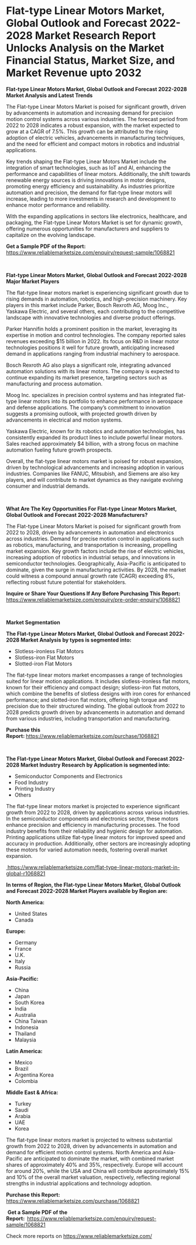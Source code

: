 <p><h1>Flat-type Linear Motors Market, Global Outlook and Forecast 2022-2028 Market Research Report Unlocks Analysis on the Market Financial Status, Market Size, and Market Revenue upto 2032</h1></p><p><strong>Flat-type Linear Motors Market, Global Outlook and Forecast 2022-2028 Market Analysis and Latest Trends</strong></p>
<p><p>The Flat-type Linear Motors Market is poised for significant growth, driven by advancements in automation and increasing demand for precision motion control systems across various industries. The forecast period from 2022 to 2028 indicates a robust expansion, with the market expected to grow at a CAGR of 7.5%. This growth can be attributed to the rising adoption of electric vehicles, advancements in manufacturing techniques, and the need for efficient and compact motors in robotics and industrial applications.</p><p>Key trends shaping the Flat-type Linear Motors Market include the integration of smart technologies, such as IoT and AI, enhancing the performance and capabilities of linear motors. Additionally, the shift towards renewable energy sources is driving innovations in motor designs, promoting energy efficiency and sustainability. As industries prioritize automation and precision, the demand for flat-type linear motors will increase, leading to more investments in research and development to enhance motor performance and reliability.</p><p>With the expanding applications in sectors like electronics, healthcare, and packaging, the Flat-type Linear Motors Market is set for dynamic growth, offering numerous opportunities for manufacturers and suppliers to capitalize on the evolving landscape.</p></p>
<p><strong>Get a Sample PDF of the Report:&nbsp;</strong> <a href="https://www.reliablemarketsize.com/enquiry/request-sample/1068821?utm_campaign=2447&utm_medium=2&utm_source=Github&utm_content=ia&utm_term=21032025&utm_id=flat-type-linear-motors-market-global-outlook-and-forecast-2022-2028">https://www.reliablemarketsize.com/enquiry/request-sample/1068821</a></p>
<p>&nbsp;</p>
<p><strong>Flat-type Linear Motors Market, Global Outlook and Forecast 2022-2028 Major Market Players</strong></p>
<p><p>The flat-type linear motors market is experiencing significant growth due to rising demands in automation, robotics, and high-precision machinery. Key players in this market include Parker, Bosch Rexroth AG, Moog Inc., Yaskawa Electric, and several others, each contributing to the competitive landscape with innovative technologies and diverse product offerings.</p><p>Parker Hannifin holds a prominent position in the market, leveraging its expertise in motion and control technologies. The company reported sales revenues exceeding $15 billion in 2022. Its focus on R&D in linear motor technologies positions it well for future growth, anticipating increased demand in applications ranging from industrial machinery to aerospace.</p><p>Bosch Rexroth AG also plays a significant role, integrating advanced automation solutions with its linear motors. The company is expected to continue expanding its market presence, targeting sectors such as manufacturing and process automation.</p><p>Moog Inc. specializes in precision control systems and has integrated flat-type linear motors into its portfolio to enhance performance in aerospace and defense applications. The company’s commitment to innovation suggests a promising outlook, with projected growth driven by advancements in electrical and motion systems.</p><p>Yaskawa Electric, known for its robotics and automation technologies, has consistently expanded its product lines to include powerful linear motors. Sales reached approximately $4 billion, with a strong focus on machine automation fueling future growth prospects.</p><p>Overall, the flat-type linear motors market is poised for robust expansion, driven by technological advancements and increasing adoption in various industries. Companies like FANUC, Mitsubish, and Siemens are also key players, and will contribute to market dynamics as they navigate evolving consumer and industrial demands.</p></p>
<p>&nbsp;</p>
<p><strong>What Are The Key Opportunities For Flat-type Linear Motors Market, Global Outlook and Forecast 2022-2028 Manufacturers?</strong></p>
<p><p>The Flat-type Linear Motors Market is poised for significant growth from 2022 to 2028, driven by advancements in automation and electronics across industries. Demand for precise motion control in applications such as robotics, manufacturing, and transportation is increasing, propelling market expansion. Key growth factors include the rise of electric vehicles, increasing adoption of robotics in industrial setups, and innovations in semiconductor technologies. Geographically, Asia-Pacific is anticipated to dominate, given the surge in manufacturing activities. By 2028, the market could witness a compound annual growth rate (CAGR) exceeding 8%, reflecting robust future potential for stakeholders.</p></p>
<p><strong>Inquire or Share Your Questions If Any Before Purchasing This Report:</strong> <a href="https://www.reliablemarketsize.com/enquiry/pre-order-enquiry/1068821?utm_campaign=2447&utm_medium=2&utm_source=Github&utm_content=ia&utm_term=21032025&utm_id=flat-type-linear-motors-market-global-outlook-and-forecast-2022-2028">https://www.reliablemarketsize.com/enquiry/pre-order-enquiry/1068821</a></p>
<p>&nbsp;</p>
<p><strong>Market Segmentation</strong></p>
<p><strong>The Flat-type Linear Motors Market, Global Outlook and Forecast 2022-2028 Market Analysis by types is segmented into:</strong></p>
<p><ul><li>Slotless-ironless Flat Motors</li><li>Slotless-iron Flat Motors</li><li>Slotted-iron Flat Motors</li></ul></p>
<p><p>The flat-type linear motors market encompasses a range of technologies suited for linear motion applications. It includes slotless-ironless flat motors, known for their efficiency and compact design; slotless-iron flat motors, which combine the benefits of slotless designs with iron cores for enhanced performance; and slotted-iron flat motors, offering high torque and precision due to their structured winding. The global outlook from 2022 to 2028 predicts growth driven by advancements in automation and demand from various industries, including transportation and manufacturing.</p></p>
<p><strong>Purchase this Report:&nbsp;</strong><a href="https://www.reliablemarketsize.com/purchase/1068821?utm_campaign=2447&utm_medium=2&utm_source=Github&utm_content=ia&utm_term=21032025&utm_id=flat-type-linear-motors-market-global-outlook-and-forecast-2022-2028">https://www.reliablemarketsize.com/purchase/1068821</a></p>
<p>&nbsp;</p>
<p><strong>The Flat-type Linear Motors Market, Global Outlook and Forecast 2022-2028 Market Industry Research by Application is segmented into:</strong></p>
<p><ul><li>Semiconductor Components and Electronics</li><li>Food Industry</li><li>Printing Industry</li><li>Others</li></ul></p>
<p><p>The flat-type linear motors market is projected to experience significant growth from 2022 to 2028, driven by applications across various industries. In the semiconductor components and electronics sector, these motors enhance precision and efficiency in manufacturing processes. The food industry benefits from their reliability and hygienic design for automation. Printing applications utilize flat-type linear motors for improved speed and accuracy in production. Additionally, other sectors are increasingly adopting these motors for varied automation needs, fostering overall market expansion.</p></p>
<p><a href="https://www.reliablemarketsize.com/flat-type-linear-motors-market-in-global-r1068821?utm_campaign=2447&utm_medium=2&utm_source=Github&utm_content=ia&utm_term=21032025&utm_id=flat-type-linear-motors-market-global-outlook-and-forecast-2022-2028">&nbsp;https://www.reliablemarketsize.com/flat-type-linear-motors-market-in-global-r1068821</a></p>
<p><strong>In terms of Region, the Flat-type Linear Motors Market, Global Outlook and Forecast 2022-2028 Market Players available by Region are:</strong></p>
<p>
    <p> <strong> North America: </strong>
        <ul>
            <li>United States</li>
            <li>Canada</li>
        </ul>
        </p> 
    <p> <strong> Europe: </strong>
        <ul>
            <li>Germany</li>
            <li>France</li>
            <li>U.K.</li>
            <li>Italy</li>
            <li>Russia</li>
        </ul>
        </p> 
    <p> <strong> Asia-Pacific: </strong>
        <ul>
            <li>China</li>
            <li>Japan</li>
            <li>South Korea</li>
            <li>India</li>
            <li>Australia</li>
            <li>China Taiwan</li>
            <li>Indonesia</li>
            <li>Thailand</li>
            <li>Malaysia</li>
        </ul>
        </p> 
    <p> <strong> Latin America: </strong>
        <ul>
            <li>Mexico</li>
            <li>Brazil</li>
            <li>Argentina Korea</li>
            <li>Colombia</li>
        </ul>
        </p> 
    <p> <strong> Middle East & Africa: </strong>
        <ul>
            <li>Turkey</li>
            <li>Saudi</li>
            <li>Arabia</li>
            <li>UAE</li>
            <li>Korea</li>
        </ul>
    </p>
    </p>
<p><p>The flat-type linear motors market is projected to witness substantial growth from 2022 to 2028, driven by advancements in automation and demand for efficient motion control systems. North America and Asia-Pacific are anticipated to dominate the market, with combined market shares of approximately 40% and 35%, respectively. Europe will account for around 20%, while the USA and China will contribute approximately 15% and 10% of the overall market valuation, respectively, reflecting regional strengths in industrial applications and technology adoption.</p></p>
<p><strong>Purchase this Report: </strong><a href="https://www.reliablemarketsize.com/purchase/1068821?utm_campaign=2447&utm_medium=2&utm_source=Github&utm_content=ia&utm_term=21032025&utm_id=flat-type-linear-motors-market-global-outlook-and-forecast-2022-2028">https://www.reliablemarketsize.com/purchase/1068821</a></p>
<p>&nbsp;<strong>Get a Sample PDF of the Report:&nbsp;&nbsp;</strong><a href="https://www.reliablemarketsize.com/enquiry/request-sample/1068821?utm_campaign=2447&utm_medium=2&utm_source=Github&utm_content=ia&utm_term=21032025&utm_id=flat-type-linear-motors-market-global-outlook-and-forecast-2022-2028">https://www.reliablemarketsize.com/enquiry/request-sample/1068821</a></p>
<p><strong></strong></p>
<p>Check more reports on <a href="https://www.reliablemarketsize.com/?utm_campaign=2447&utm_medium=2&utm_source=Github&utm_content=ia&utm_term=21032025&utm_id=flat-type-linear-motors-market-global-outlook-and-forecast-2022-2028">https://www.reliablemarketsize.com/</a></p>